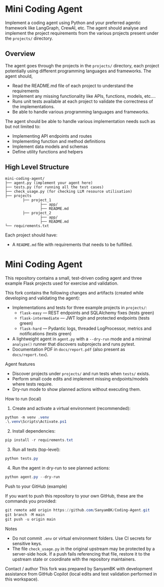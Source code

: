 # Mini Coding Agent

Implement a coding agent using Python and your preferred agentic framework like LangGraph, CrewAI, etc. The agent should analyse and implement the project requirements from the various projects present under the `projects/` directory.

## Overview

The agent goes through the projects in the `projects/` directory, each project potentially using different programming languages and frameworks. The agent should,

- Read the README.md file of each project to understand the requirements
- Implement any missing functionality like APIs, functions, models, etc....
- Runs unit tests available at each project to validate the correctness of the implementations.
- Be able to handle various programming languages and frameworks.

The agent should be able to handle various implementation needs such as but not limited to:

- Implementing API endpoints and routes
- Implementing function and method definitions
- Implement data models and schemas
- Define utility functions and helpers

## High Level Structure

```
mini-coding-agent/
├── agent.py (implement your agent here)
├── tests.py (for running all the test cases)
├── check_usage.py (for checking LLM resource utilisation)
├── projects
        ├── project_1
                ├── app/
                ├── README.md
        ├── project_2
                ├── app/
                ├── README.md
└── requirements.txt
```

Each project should have:

- A `README.md` file with requirements that needs to be fulfilled.
# Mini Coding Agent

This repository contains a small, test-driven coding agent and three example Flask projects used for exercise and validation.

This fork contains the following changes and artifacts (created while developing and validating the agent):

- Implementations and tests for three example projects in `projects/`:
   - `flask-easy` — REST endpoints and SQLAlchemy fixes (tests green)
   - `flask-intermediate` — JWT login and protected endpoints (tests green)
   - `flask-hard` — Pydantic logs, threaded LogProcessor, metrics and notifications (tests green)
- A lightweight agent in `agent.py` with a `--dry-run` mode and a minimal `analyze()` runner that discovers subprojects and runs pytest.
- Documentation PDF in `docs/report.pdf` (also present as `docs/report.tex`).

Agent features
- Discover projects under `projects/` and run tests when `tests/` exists.
- Perform small code edits and implement missing endpoints/models where tests require.
- Dry-run mode to show planned actions without executing them.

How to run (local)
1. Create and activate a virtual environment (recommended):

```powershell
python -m venv .venv
.\.venv\Scripts\Activate.ps1
```

2. Install dependencies:

```powershell
pip install -r requirements.txt
```

3. Run all tests (top-level):

```powershell
python tests.py
```

4. Run the agent in dry-run to see planned actions:

```powershell
python agent.py --dry-run
```

Push to your GitHub (example)

If you want to push this repository to your own GitHub, these are the commands you provided:

```powershell
git remote add origin https://github.com/SanyamBK/Coding-Agent.git
git branch -M main
git push -u origin main
```

Notes
- Do not commit `.env` or virtual environment folders. Use CI secrets for sensitive keys.
- The file `check_usage.py` in the original upstream may be protected by a server-side hook. If a push fails referencing that file, restore it to the upstream state or coordinate with the repository maintainers.

Contact / author
This fork was prepared by SanyamBK with development assistance from GitHub Copilot (local edits and test validation performed in this workspace).
